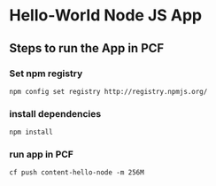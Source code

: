 # Hello-World Node JS App
## Steps to run the App in PCF

### Set npm registry 
`npm config set registry http://registry.npmjs.org/`

### install dependencies
`npm install`

### run app in PCF
`cf push content-hello-node -m 256M`
